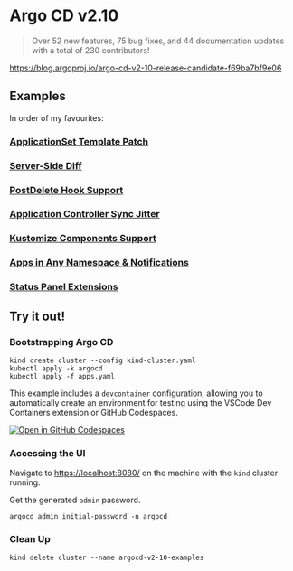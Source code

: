 # Argo CD v2.10
> Over 52 new features, 75 bug fixes, and 44 documentation updates with a total of 230 contributors!

https://blog.argoproj.io/argo-cd-v2-10-release-candidate-f69ba7bf9e06

## Examples

In order of my favourites:
### [ApplicationSet Template Patch](./examples/applicationset-template-patch/)
### [Server-Side Diff](./examples/server-side-diff/)
### [PostDelete Hook Support](./examples/postdelete-hook/)
### [Application Controller Sync Jitter](./examples/application-controller-sync-jitter/)
### [Kustomize Components Support](./examples/application-kustomize-components/)
### [Apps in Any Namespace & Notifications](./examples/notifications-in-any-namespace/)
### [Status Panel Extensions](./examples/status-panel-extensions/)

## Try it out!
### Bootstrapping Argo CD
```
kind create cluster --config kind-cluster.yaml
kubectl apply -k argocd
kubectl apply -f apps.yaml
```

This example includes a `devcontainer` configuration, allowing you to automatically create an environment for testing using the VSCode Dev Containers extension or GitHub Codespaces.

[![Open in GitHub Codespaces](https://github.com/codespaces/badge.svg)](https://codespaces.new/morey-tech/argocd-v2.10-examples)

### Accessing the UI
Navigate to [https://localhost:8080/](https://localhost:8080/) on the machine with the `kind` cluster running.

Get the generated `admin` password.
```
argocd admin initial-password -n argocd
```

### Clean Up
```
kind delete cluster --name argocd-v2-10-examples
```
